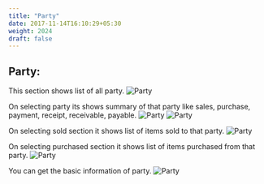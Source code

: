 ```yaml
---
title: "Party"
date: 2017-11-14T16:10:29+05:30
weight: 2024
draft: false
---
```


## Party: 
This section shows list of all party.
![Party](../../../images/ios/26_party.png "Party")

On selecting party its shows summary of that party like sales, purchase, payment, receipt, receivable, payable.
![Party](../../../images/ios/26_1_party.png "Party")
![Party](../../../images/ios/26_2_party.png "Party")

On selecting sold section it shows list of items sold to that party.
![Party](../../../images/ios/26_3_party.png "Party")

On selecting purchased section it shows list of items purchased from that party.
![Party](../../../images/ios/26_4_party.png "Party")

You can get the basic information of party. 
![Party](../../../images/ios/26_5_party.png "Party")